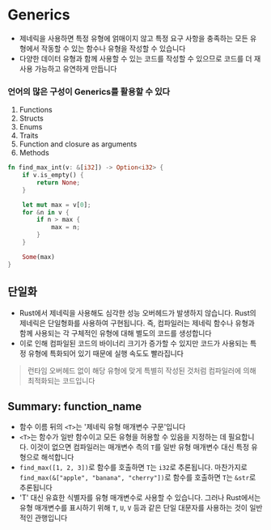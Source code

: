 # Generics

- 제네릭을 사용하면 특정 유형에 얽매이지 않고 특정 요구 사항을 충족하는 모든 유형에서 작동할 수 있는 함수나 유형을 작성할 수 있습니다
- 다양한 데이터 유형과 함께 사용할 수 있는 코드를 작성할 수 있으므로 코드를 더 재사용 가능하고 유연하게 만듭니다

### 언어의 많은 구성이 Generics를 활용할 수 있다

1. Functions
2. Structs
3. Enums
4. Traits
5. Function and closure as arguments
6. Methods

```rust
fn find_max_int(v: &[i32]) -> Option<i32> {
    if v.is_empty() {
        return None;
    }

    let mut max = v[0];
    for &n in v {
        if n > max {
            max = n;
        }
    }

    Some(max)
}
```

## 단일화

- Rust에서 제네릭을 사용해도 심각한 성능 오버헤드가 발생하지 않습니다. Rust의 제네릭은 단일형화를 사용하여 구현됩니다. 즉, 컴파일러는 제네릭 함수나 유형과 함께 사용되는 각 구체적인 유형에 대해 별도의 코드를 생성합니다
- 이로 인해 컴파일된 코드의 바이너리 크기가 증가할 수 있지만 코드가 사용되는 특정 유형에 특화되어 있기 때문에 실행 속도도 빨라집니다

> 런타임 오버헤드 없이 해당 유형에 맞게 특별히 작성된 것처럼 컴파일러에 의해 최적화되는 코드입니다


## Summary: function_name<T>

- 함수 이름 뒤의 `<T>`는 '제네릭 유형 매개변수 구문'입니다
- `<T>`는 함수가 일반 함수이고 모든 유형을 허용할 수 있음을 지정하는 데 필요합니다. 이것이 없으면 컴파일러는 매개변수 측의 `T`를 일반 유형 매개변수 대신 특정 유형으로 해석합니다
- `find_max([1, 2, 3])`로 함수를 호출하면 `T`는 `i32`로 추론됩니다. 마찬가지로 `find_max(&["apple", "banana", "cherry"])`로 함수를 호출하면 `T`는 `&str`로 추론됩니다
- 'T' 대신 유효한 식별자를 유형 매개변수로 사용할 수 있습니다. 그러나 Rust에서는 유형 매개변수를 표시하기 위해 `T`, `U`, `V` 등과 같은 단일 대문자를 사용하는 것이 일반적인 관행입니다